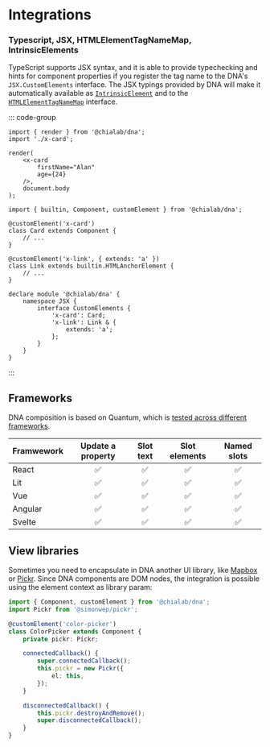 # Integrations

### Typescript, JSX, HTMLElementTagNameMap, IntrinsicElements

TypeScript supports JSX syntax, and it is able to provide typechecking and hints for component properties if you register the tag name to the DNA's `JSX.CustomElements` interface. The JSX typings provided by DNA will make it automatically available as [`IntrinsicElement`](https://www.typescriptlang.org/docs/handbook/jsx.html#intrinsic-elements) and to the [`HTMLElementTagNameMap`](https://www.typescriptlang.org/docs/handbook/dom-manipulation.html#documentcreateelement) interface.

::: code-group

```tsx [app.tsx]
import { render } from '@chialab/dna';
import './x-card';

render(
    <x-card
        firstName="Alan"
        age={24}
    />,
    document.body
);
```

```tsx [x-card.tsx]
import { builtin, Component, customElement } from '@chialab/dna';

@customElement('x-card')
class Card extends Component {
    // ...
}

@customElement('x-link', { extends: 'a' })
class Link extends builtin.HTMLAnchorElement {
    // ...
}

declare module '@chialab/dna' {
    namespace JSX {
        interface CustomElements {
            'x-card': Card;
            'x-link': Link & {
                extends: 'a';
            };
        }
    }
}
```

:::

## Frameworks

DNA composition is based on Quantum, which is [tested across different frameworks](https://github.com/chialab/quantum/tree/main/tests).

| Framwework | Update a property | Slot text | Slot elements | Named slots |
| ---------- | :---------------: | :-------: | :-----------: | :---------: |
| React      |        ✅         |    ✅     |      ✅       |     ✅      |
| Lit        |        ✅         |    ✅     |      ✅       |     ✅      |
| Vue        |        ✅         |    ✅     |      ✅       |     ✅      |
| Angular    |        ✅         |    ✅     |      ✅       |     ✅      |
| Svelte     |        ✅         |    ✅     |      ✅       |     ✅      |

## View libraries

Sometimes you need to encapsulate in DNA another UI library, like [Mapbox](https://github.com/mapbox/mapbox-gl-js) or [Pickr](https://github.com/Simonwep/pickr). Since DNA components are DOM nodes, the integration is possible using the element context as library param:

```ts
import { Component, customElement } from '@chialab/dna';
import Pickr from '@simonwep/pickr';

@customElement('color-picker')
class ColorPicker extends Component {
    private pickr: Pickr;

    connectedCallback() {
        super.connectedCallback();
        this.pickr = new Pickr({
            el: this,
        });
    }

    disconnectedCallback() {
        this.pickr.destroyAndRemove();
        super.disconnectedCallback();
    }
}
```
